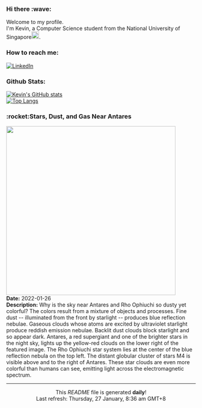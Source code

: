 <h3>Hi there :wave:</h3>

Welcome to my profile.   
I'm Kevin, a Computer Science student from the National University of Singapore<img src="https://img.icons8.com/color/96/000000/singapore-circular.png" width="20px"/>.</p>

<h3>How to reach me: </h3>
<a href="https://www.linkedin.com/in/kevin-foong/"><img alt="LinkedIn" src="https://img.shields.io/badge/linkedin-%230077B5.svg?&style=for-the-badge&logo=linkedin&logoColor=white" /></a> 

<h3>Github Stats: </h3> 

[![Kevin's GitHub stats](https://github-readme-stats.vercel.app/api?username=kevin9foong&theme=tokyonight)](https://github.com/anuraghazra/github-readme-stats) <br/>
[![Top Langs](https://github-readme-stats.vercel.app/api/top-langs/?username=kevin9foong&layout=compact&theme=tokyonight)](https://github.com/anuraghazra/github-readme-stats)

<h3>:rocket:Stars, Dust, and Gas Near Antares</h3> 
<img width="450" src="https:&#x2F;&#x2F;apod.nasa.gov&#x2F;apod&#x2F;image&#x2F;2201&#x2F;RhoOphAntares_Cogo_1024.jpg" /><br/>
<b>Date:</b> 2022-01-26<br/>
<b>Description:</b> Why is the sky near Antares and Rho Ophiuchi so dusty yet colorful?  The colors result from a mixture of objects and processes.  Fine dust -- illuminated from the front by starlight -- produces blue reflection nebulae. Gaseous clouds whose atoms are excited by ultraviolet starlight produce reddish emission nebulae. Backlit dust clouds block starlight and so appear dark.   Antares, a red supergiant and one of the brighter stars in the night sky, lights up the yellow-red clouds on the lower right of the featured image. The Rho Ophiuchi star system lies at the center of the blue reflection nebula on the top left.   The distant globular cluster of stars M4 is visible above and to the right of Antares. These star clouds are even more colorful than humans can see, emitting light across the electromagnetic spectrum.<br/>

------------
<p align="center">This <i>README</i> file is generated <b>daily</b>!</br>
Last refresh: Thursday, 27 January, 8:36 am GMT+8<br />